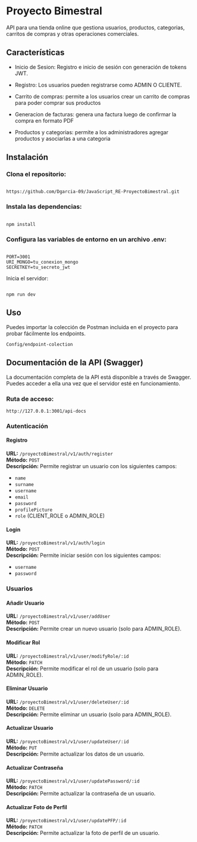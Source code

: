# Proyecto Bimestral 

API para una tienda online que gestiona usuarios, productos, categorias, carritos de compras y otras operaciones comerciales.

## Características

- Inicio de Sesion: Registro e inicio de sesión con generación de tokens JWT.

- Registro: Los usuarios pueden registrarse como ADMIN O CLIENTE.

- Carrito de compras: permite a los usuarios crear un carrito de compras para poder comprar sus productos

- Generacion de facturas: genera una factura luego de confirmar la compra en formato PDF

- Productos y categorias: permite a los administradores agregar productos y asociarlas a una categoria


## Instalación

### Clona el repositorio:

```

https://github.com/Dgarcia-09/JavaScript_RE-ProyectoBimestral.git

```

### Instala las dependencias:


```

npm install

```

### Configura las variables de entorno en un archivo .env:

```

PORT=3001
URI_MONGO=tu_conexion_mongo
SECRETKEY=tu_secreto_jwt

```

Inicia el servidor:

```

npm run dev

```
## Uso

Puedes importar la colección de Postman incluida en el proyecto para probar fácilmente los endpoints.

```
Config/endpoint-colection

```


## Documentación de la API (Swagger)

La documentación completa de la API está disponible a través de Swagger. Puedes acceder a ella una vez que el servidor esté en funcionamiento.

### Ruta de acceso:

```
http://127.0.0.1:3001/api-docs

```


### Autenticación
#### Registro
**URL:** `/proyectoBimestral/v1/auth/register`  
**Método:** `POST`  
**Descripción:** Permite registrar un usuario con los siguientes campos:
- `name`
- `surname`
- `username`
- `email`
- `password`
- `profilePicture`
- `role` (CLIENT_ROLE o ADMIN_ROLE)

#### Login
**URL:** `/proyectoBimestral/v1/auth/login`  
**Método:** `POST`  
**Descripción:** Permite iniciar sesión con los siguientes campos:
- `username`
- `password`

### Usuarios
#### Añadir Usuario
**URL:** `/proyectoBimestral/v1/user/addUser`  
**Método:** `POST`  
**Descripción:** Permite crear un nuevo usuario (solo para ADMIN_ROLE). 

#### Modificar Rol
**URL:** `/proyectoBimestral/v1/user/modifyRole/:id`  
**Método:** `PATCH`  
**Descripción:** Permite modificar el rol de un usuario (solo para ADMIN_ROLE).

#### Eliminar Usuario
**URL:** `/proyectoBimestral/v1/user/deleteUser/:id`  
**Método:** `DELETE`  
**Descripción:** Permite eliminar un usuario (solo para ADMIN_ROLE).

#### Actualizar Usuario
**URL:** `/proyectoBimestral/v1/user/updateUser/:id`  
**Método:** `PUT`  
**Descripción:** Permite actualizar los datos de un usuario.

#### Actualizar Contraseña
**URL:** `/proyectoBimestral/v1/user/updatePassword/:id`  
**Método:** `PATCH`  
**Descripción:** Permite actualizar la contraseña de un usuario.

#### Actualizar Foto de Perfil
**URL:** `/proyectoBimestral/v1/user/updatePFP/:id`  
**Método:** `PATCH`  
**Descripción:** Permite actualizar la foto de perfil de un usuario.



